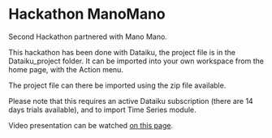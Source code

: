 # Hackathon ManoMano

Second Hackathon partnered with Mano Mano.

This hackathon has been done with Dataiku, the project file is in the Dataiku_project folder. It can be imported into your own workspace from the home page, with the Action menu.

The project file can there be imported using the zip file available.

Please note that this requires an active Dataiku subscription (there are 14 days trials available), and to import Time Series module.

Video presentation can be watched [on this page](https://www.loom.com/share/9566b99c776b4e89a4b89455dcf16917).
